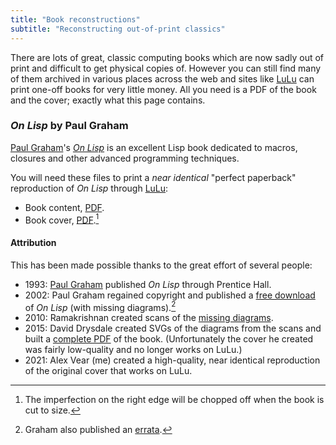 ```yaml
---
title: "Book reconstructions"
subtitle: "Reconstructing out-of-print classics"
---
```


There are lots of great, classic computing books which are now sadly out of
print and difficult to get physical copies of.  However you can still find many
of them archived in various places across the web and sites like [LuLu][] can
print one-off books for very little money.  All you need is a PDF of the book
and the cover; exactly what this page contains.


### _On Lisp_ by Paul Graham

[Paul Graham](http://paulgraham.com)'s [_On Lisp_](http://paulgraham.com/onlisp.html)
is an excellent Lisp book dedicated to macros, closures and other advanced
programming techniques.

You will need these files to print a _near identical_ "perfect paperback"
reproduction of _On Lisp_ through [LuLu][]:

- Book content, [PDF](on_lisp_content.pdf).
- Book cover, [PDF](on_lisp_cover.pdf).[^cover]


#### Attribution

This has been made possible thanks to the great effort of several people:

- 1993: [Paul Graham](http://paulgraham.com) published _On Lisp_ through Prentice Hall.
- 2002: Paul Graham regained copyright and published a [free download](http://paulgraham.com/onlisptext.html)
  of _On Lisp_ (with missing diagrams).[^errata]
- 2010: Ramakrishnan created scans of the [missing diagrams](https://web.archive.org/web/20100302002206/http://www.zerobeat.in/wiki/doku.php?id=onlisp_missing_figures).
- 2015: David Drysdale created SVGs of the diagrams from the scans and built
  a [complete PDF](https://www.lurklurk.org/onlisp/onlisp.html) of the book.
  (Unfortunately the cover he created was fairly low-quality and no longer
  works on LuLu.)
- 2021: Alex Vear (me) created a high-quality, near identical reproduction of
  the original cover that works on LuLu.


[^cover]: The imperfection on the right edge will be chopped off when the book is cut to size.
[^errata]: Graham also published an [errata](http://paulgraham.com/onlisperrata.html).


[LuLu]: https://www.lulu.com
